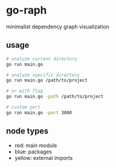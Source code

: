 # go-raph

minimalist dependency graph visualization

## usage

```bash
# analyze current directory
go run main.go

# analyze specific directory
go run main.go /path/to/project

# or with flag
go run main.go -path /path/to/project

# custom port
go run main.go -port 3000
```

## node types

- red: main module
- blue: packages 
- yellow: external imports
